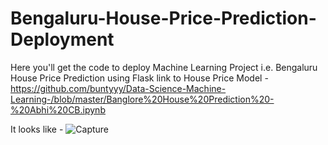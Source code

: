 # Bengaluru-House-Price-Prediction-Deployment
Here you'll get the code to deploy Machine Learning Project i.e. Bengaluru House Price Prediction using Flask
link to House Price Model - https://github.com/buntyyy/Data-Science-Machine-Learning-/blob/master/Banglore%20House%20Prediction%20-%20Abhi%20CB.ipynb

It looks like - 
![Capture](https://user-images.githubusercontent.com/61392520/99799718-218e7500-2b59-11eb-8f10-fc1755683294.PNG)
  
